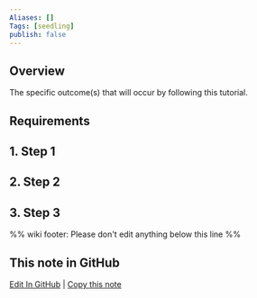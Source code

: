 ```yaml
---
Aliases: []
Tags: [seedling]
publish: false
---
```


## Overview

The specific outcome(s) that will occur by following this tutorial.

## Requirements

## 1. Step 1

## 2. Step 2

## 3. Step 3

%% wiki footer: Please don't edit anything below this line %%

## This note in GitHub

<span class="git-footer">[Edit In GitHub](https://github.dev/data-engineering-community/data-engineering-wiki/blob/main/Tutorials/{{title}}.md "git-hub-edit-note") | [Copy this note](https://raw.githubusercontent.com/data-engineering-community/data-engineering-wiki/main/Tutorials/{{title}}.md "git-hub-copy-note") </span>
